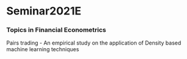# Seminar2021E

### Topics in Financial Econometrics

Pairs trading - An empirical study on the application of Density based machine learning techniques
